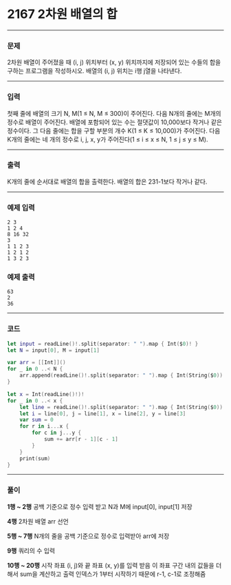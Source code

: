 # 2167 2차원 배열의 합
---
### 문제
2차원 배열이 주어졌을 때 (i, j) 위치부터 (x, y) 위치까지에 저장되어 있는 수들의 합을 구하는 프로그램을 작성하시오. 배열의 (i, j) 위치는 i행 j열을 나타낸다.

---
### 입력
첫째 줄에 배열의 크기 N, M(1 ≤ N, M ≤ 300)이 주어진다. 다음 N개의 줄에는 M개의 정수로 배열이 주어진다. 배열에 포함되어 있는 수는 절댓값이 10,000보다 작거나 같은 정수이다. 그 다음 줄에는 합을 구할 부분의 개수 K(1 ≤ K ≤ 10,000)가 주어진다. 다음 K개의 줄에는 네 개의 정수로 i, j, x, y가 주어진다(1 ≤ i ≤ x ≤ N, 1 ≤ j ≤ y ≤ M).

---
### 출력
K개의 줄에 순서대로 배열의 합을 출력한다. 배열의 합은 231-1보다 작거나 같다.

---
### 예제 입력
```
2 3
1 2 4
8 16 32
3
1 1 2 3
1 2 1 2
1 3 2 3
```
### 예제 출력
```
63
2
36
```
---
### 코드
```swift
let input = readLine()!.split(separator: " ").map { Int($0)! }
let N = input[0], M = input[1]

var arr = [[Int]]()
for _ in 0 ..< N {
    arr.append(readLine()!.split(separator: " ").map { Int(String($0))! })
}

let x = Int(readLine()!)!
for _ in 0 ..< x {
    let line = readLine()!.split(separator: " ").map { Int(String($0))! }
    let i = line[0], j = line[1], x = line[2], y = line[3]
    var sum = 0
    for r in i...x {
        for c in j...y {
            sum += arr[r - 1][c - 1]
        }
    }
    print(sum)
}
```
---
### 풀이
**1행 ~ 2행**
공백 기준으로 정수 입력 받고 N과 M에 input[0], input[1] 저장

**4행**
2차원 배열 arr 선언

**5행 ~ 7행**
N개의 줄을 공백 기준으로 정수로 입력받아 arr에 저장

**9행**
쿼리의 수 입력

**10행 ~ 20행**
시작 좌표 (i, j)와 끝 좌표 (x, y)를 입력 받음
이 좌표 구간 내의 값들을 더해서 sum을 계산하고 출력
인덱스가 1부터 시작하기 때문에 r-1, c-1로 조정해줌
